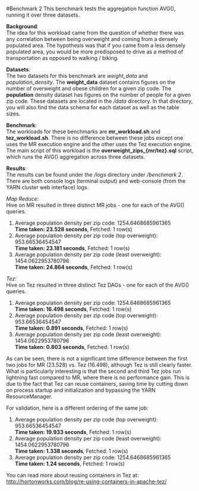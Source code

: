 #Benchmark 2 
This benchmark tests the aggregation function AVG(), running it over three datasets. 

**Background**:  
The idea for this workload came from the question of whether there was any correlation between being overweight and coming from a densely populated area. The hypothesis was that if you came from a less densely populated area, you would be more predisposed to drive as a method of transportation as opposed to walking / biking. 

**Datasets**:  
The two datasets for this benchmark are *weight_data* and *population_density*. The **weight_data** dataset contains figures on the number of overweight and obese children for a given zip code. The **population** density dataset has figures on the number of people for a given zip code. These datasets are located in the */data* directory. In that directory, you will also find the data schema for each dataset as well as the table sizes. 

**Benchmark**:  
The workloads for these benchmarks are **mr_workload.sh** and **tez_workload.sh**. There is no difference between these jobs except one uses the MR execution engine and the other uses the Tez execution engine. The main script of this workload is the **overweight\_zips\_{mr/tez}.sql** script, which runs the AVG() aggregation across three datasets. 

**Results**:  
The results can be found under the */logs* directory under */benchmark 2*. There are both console logs (terminal output) and web-console (from the YARN cluster web interface) logs.   

*Map Reduce*:  
Hive on MR resulted in three distinct MR jobs - one for each of the AVG() queries.   
1) Average population density per zip code: 	1254.6468685961365  
**Time taken: 23.528 seconds**, Fetched: 1 row(s)  
2) Average population density per zip code (top overweight): 	953.66536454547  
**Time taken: 23.181 seconds**, Fetched: 1 row(s)  
3) Average population density per zip code (least overweight): 	1454.0622953780796  
**Time taken: 24.864 seconds**, Fetched: 1 row(s)  

*Tez*:  
Hive on Tez resulted in three distinct Tez DAGs - one for each of the AVG() queries.   
1) Average population density per zip code: 	1254.6468685961365  
**Time taken: 16.498 seconds**, Fetched: 1 row(s)  
2) Average population density per zip code (top overweight): 	953.66536454547  
**Time taken: 0.891 seconds**, Fetched: 1 row(s)  
3) Average population density per zip code (least overweight): 	1454.0622953780796  
**Time taken: 0.803 seconds**, Fetched: 1 row(s)  

As can be seen, there is not a significant time difference between the first two jobs for MR (23.528) vs. Tez (16.498), although Tez is still clearly faster. What is particularly interesting is that the second and third Tez jobs run lightning fast compared to MR, where there is no performance gain. This is due to the fact that Tez can reuse containers, saving time by cutting down on process startup and initialization and bypassing the YARN ResourceManager. 

For validation, here is a different ordering of the same job:  
1) Average population density per zip code (top overweight): 	953.66536454547  
**Time taken: 19.933 seconds**, Fetched: 1 row(s)  
2) Average population density per zip code (least overweight): 	1454.0622953780796  
**Time taken: 1.338 seconds**, Fetched: 1 row(s)  
3) Average population density per zip code: 	1254.6468685961365  
**Time taken: 1.24 seconds**, Fetched: 1 row(s)  

You can read more about reusing containers in Tez at: http://hortonworks.com/blog/re-using-containers-in-apache-tez/ 
